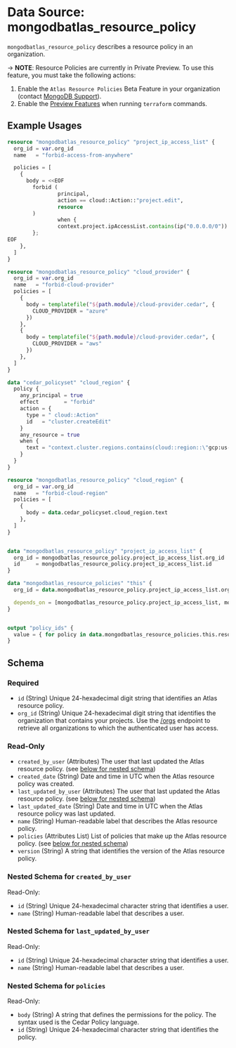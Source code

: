 # Data Source: mongodbatlas_resource_policy

`mongodbatlas_resource_policy` describes a resource policy in an organization.

-> **NOTE**: Resource Policies are currently in Private Preview. To use this feature, you must take the following actions:
1. Enable the `Atlas Resource Policies` Beta Feature in your organization (contact [MongoDB Support](https://www.mongodb.com/services/support)).
2. Enable the [Preview Features](https://github.com/mongodb/terraform-provider-mongodbatlas?tab=readme-ov-file#preview-features) when running `terraform` commands.

## Example Usages
```terraform
resource "mongodbatlas_resource_policy" "project_ip_access_list" {
  org_id = var.org_id
  name   = "forbid-access-from-anywhere"

  policies = [
    {
      body = <<EOF
        forbid (
                principal,
                action == cloud::Action::"project.edit",
                resource
        )
                when {
                context.project.ipAccessList.contains(ip("0.0.0.0/0"))
        };
EOF
    },
  ]
}

resource "mongodbatlas_resource_policy" "cloud_provider" {
  org_id = var.org_id
  name   = "forbid-cloud-provider"
  policies = [
    {
      body = templatefile("${path.module}/cloud-provider.cedar", {
        CLOUD_PROVIDER = "azure"
      })
    },
    {
      body = templatefile("${path.module}/cloud-provider.cedar", {
        CLOUD_PROVIDER = "aws"
      })
    },
  ]
}

data "cedar_policyset" "cloud_region" {
  policy {
    any_principal = true
    effect        = "forbid"
    action = {
      type = " cloud::Action"
      id   = "cluster.createEdit"
    }
    any_resource = true
    when {
      text = "context.cluster.regions.contains(cloud::region::\"gcp:us-east1\")"
    }
  }
}

resource "mongodbatlas_resource_policy" "cloud_region" {
  org_id = var.org_id
  name   = "forbid-cloud-region"
  policies = [
    {
      body = data.cedar_policyset.cloud_region.text
    },
  ]
}


data "mongodbatlas_resource_policy" "project_ip_access_list" {
  org_id = mongodbatlas_resource_policy.project_ip_access_list.org_id
  id     = mongodbatlas_resource_policy.project_ip_access_list.id
}

data "mongodbatlas_resource_policies" "this" {
  org_id = data.mongodbatlas_resource_policy.project_ip_access_list.org_id

  depends_on = [mongodbatlas_resource_policy.project_ip_access_list, mongodbatlas_resource_policy.cloud_provider, mongodbatlas_resource_policy.cloud_region]
}


output "policy_ids" {
  value = { for policy in data.mongodbatlas_resource_policies.this.resource_policies : policy.name => policy.id }
}
```

<!-- schema generated by tfplugindocs -->
## Schema

### Required

- `id` (String) Unique 24-hexadecimal digit string that identifies an Atlas resource policy.
- `org_id` (String) Unique 24-hexadecimal digit string that identifies the organization that contains your projects. Use the [/orgs](#tag/Organizations/operation/listOrganizations) endpoint to retrieve all organizations to which the authenticated user has access.

### Read-Only

- `created_by_user` (Attributes) The user that last updated the Atlas resource policy. (see [below for nested schema](#nestedatt--created_by_user))
- `created_date` (String) Date and time in UTC when the Atlas resource policy was created.
- `last_updated_by_user` (Attributes) The user that last updated the Atlas resource policy. (see [below for nested schema](#nestedatt--last_updated_by_user))
- `last_updated_date` (String) Date and time in UTC when the Atlas resource policy was last updated.
- `name` (String) Human-readable label that describes the Atlas resource policy.
- `policies` (Attributes List) List of policies that make up the Atlas resource policy. (see [below for nested schema](#nestedatt--policies))
- `version` (String) A string that identifies the version of the Atlas resource policy.

<a id="nestedatt--created_by_user"></a>
### Nested Schema for `created_by_user`

Read-Only:

- `id` (String) Unique 24-hexadecimal character string that identifies a user.
- `name` (String) Human-readable label that describes a user.


<a id="nestedatt--last_updated_by_user"></a>
### Nested Schema for `last_updated_by_user`

Read-Only:

- `id` (String) Unique 24-hexadecimal character string that identifies a user.
- `name` (String) Human-readable label that describes a user.


<a id="nestedatt--policies"></a>
### Nested Schema for `policies`

Read-Only:

- `body` (String) A string that defines the permissions for the policy. The syntax used is the Cedar Policy language.
- `id` (String) Unique 24-hexadecimal character string that identifies the policy.

